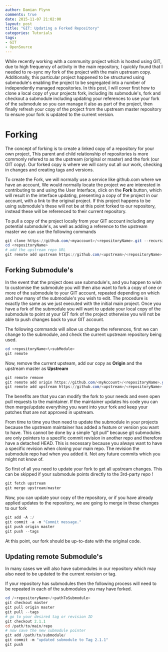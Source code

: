 ```yaml
---
author: Damian Flynn
comments: true
date: 2015-11-07 21:02:00
layout: post
title: "GIT: Updating a Forked Repository"
categories: Tutorials
tags:
- GIT
- OpenSource
---
```


While recently working with a community project which is hosted using GIT, due to high frequency of activity in the main repository, I quickly found that I needed to re-sync my fork of the project with the main upstream copy. Additionally, this particular project happened to be structured using submodule's enabling the project to be segregated into a number of independently managed repositories. In this post, I will cover first how to clone a local copy of your projects fork, including its submodule's, fork and checkout a submodule including updating your references to use your fork of the submodule so you can manage it also as part of the project, then finally refresh your copy of the project from the upstream master repository to ensure your fork is updated to the current version.

# Forking
The concept of forking is to create a linked copy of a repository for your own project, This parent and child relationship of repositories is more commonly refered to as the upstream (original or master) and the fork (our GIT copy). Our forked copy is where we will carry out all our work, checking in changes and creating tags and versions.

To create the Fork, we will normally use a service like github.com where we have an account, We would normally locate the project we are interested in contributing to and using the User Interface, click on the **Fork** button, which will result in the interface updating, presenting a copy of the project in our account, with a link to the original project. If this project happens to be using submodule's these will not be at this point forked to our repository, instead these will be referenced to their current repository.

To pull a copy of the project locally from your GIT account including any potential submodule's, as well as adding a reference to the upstream master we can use the following commands

```powershell
git clone https://github.com/<myaccount>/<repositoryName>.git --recursive
cd <repositoryName>
# add the upstream repo URL
git remote add upstream https://github.com/<upstream>/<repositoryName>.git
```

## Forking Submodule's
In the event that the project does use submodule's, and you happen to wish to customise the submodule you will then also want to fork a copy of one or more of the submodule to your GIT account, repeated depending on which and how many of the submodule's you wish to edit. The procedure is exactly the same as we just executed with the initial main project. Once you have a fork of the submodule you will want to update your local copy of the submodule to point at your GIT fork of the project otherwise you will not be able to push changes back to your GIT account.

The following commands will allow us change the references, first we can change to the submodule, and check the current upstream repository being used.

```powershell
cd <repositoryName>\<subModule>
git remote
```

Now, remove the current upsteam, add our copy as **Origin** and the upstream master as **Upstream**

```Powershell
git remote remove
git remote add origin https://github.com/<myAccount>/<repositoryName>.git
git remote add upstream https://github.com/<upstream>/<repositoryName>.git
```

The benefits are that you can modify the fork to your needs and even open pull requests to the maintainer. If the maintainer updates his code you can then merge/update everything you want into your fork and keep your patches that are not approved in upstream.

From time to time you then need to update the submodule in your projects because the upstream maintainer has added a feature or version you want to have. This cannot be done by a simple “git pull” because git submodules are only pointers to a specific commit revision in another repo and therefore have a detached HEAD. This is necessary because you always want to have a specific revision when cloning your main repo. The revision the submodule repo had when you added it. Not any future commits which you might not know of.

So first of all you need to update your fork to get all upstream changes. This can be skipped if your submodule points directly to the 3rd-party repo !

 ```powershell
git fetch upstream
git merge upstream/master
```

Now, you can update your copy of the repository, or if you have already applied updates to the repository, we are going to merge in these changes to our fork

```powershell
git add -A :/
git commit -a -m "Commit message."
git push origin master
git push --tags
```

At this point, our fork should be up-to-date with the original code.

## Updating remote Submodule's

In many cases we will also have submodules in our repository which may also need to be updated to the current revision or tag.

If your repository has submodules then the following process will need to be repeated in each of the submodules you may have forked.

```powershell
cd /<repositoryName>/<pathToSubmodule>
git checkout master
git pull origin master
git pull --tags
# go to your desired tag or revision ID
git checkout 2.1.1
cd /path/to/main/repo
# now save the new submodule pointer
git add /path/to/submodule/
git commit -m "updated submodule to Tag 2.1.1"
git push
```
